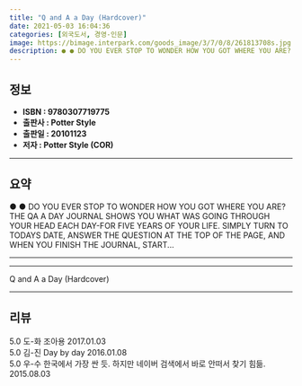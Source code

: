 ```yaml
---
title: "Q and A a Day (Hardcover)"
date: 2021-05-03 16:04:36
categories: [외국도서, 경영-인문]
image: https://bimage.interpark.com/goods_image/3/7/0/8/261813708s.jpg
description: ● ● DO YOU EVER STOP TO WONDER HOW YOU GOT WHERE YOU ARE? THE QA A DAY JOURNAL SHOWS YOU WHAT WAS GOING THROUGH YOUR HEAD EACH DAY-FOR FIVE YEARS OF YOUR LIFE
---
```


## **정보**

- **ISBN : 9780307719775**
- **출판사 : Potter Style**
- **출판일 : 20101123**
- **저자 : Potter Style (COR)**

------



## **요약**

●  ●  DO YOU EVER STOP TO WONDER HOW YOU GOT WHERE YOU ARE?
THE QA A DAY JOURNAL SHOWS YOU WHAT WAS GOING THROUGH YOUR HEAD EACH DAY-FOR FIVE YEARS OF YOUR LIFE.
SIMPLY TURN TO TODAYS DATE, ANSWER THE QUESTION AT THE TOP OF THE PAGE, AND WHEN YOU FINISH THE JOURNAL, START... 

------



------


Q and A a Day (Hardcover) 

------


## **리뷰** 

5.0 도-화 조아용 2017.01.03 <br/>5.0 김-진 Day by day 2016.01.08 <br/>5.0 우-수 한국에서 가장 싼 듯. 하지만 네이버 검색에서 바로 안떠서 찾기 힘듦. 2015.08.03 <br/>